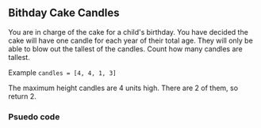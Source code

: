 ## Bithday Cake Candles

You are in charge of the cake for a child's birthday. You have decided the cake will have one candle for each year of their total age. They will only be able to blow out the tallest of the candles. Count how many candles are tallest.

Example
`candles = [4, 4, 1, 3]`


The maximum height candles are 4 units high. There are 2 of them, so return 2.

### Psuedo code 
